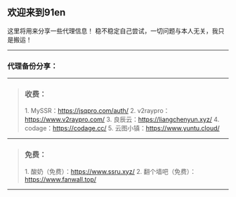## 欢迎来到91en  
这里将用来分享一些代理信息！
稳不稳定自己尝试，一切问题与本人无关，我只是搬运！ 
  
---  

### 代理备份分享：  
---  
> <h3>收费：</h3>  
> 1. MySSR：<a href="https://jsqpro.com/auth/register?aff=1365" target="_blank">https://jsqpro.com/auth/</a>  
> 2. v2raypro：<a href="https://www.v2raypro.com/aff.php?aff=3" target="_blank">https://www.v2raypro.com/</a>  
> 3. 良辰云：<a href="https://liangchenyun.xyz/" target="_blank">https://liangchenyun.xyz/</a>       
> 4. codage：<a href="https://codage.cc/" target="_blank">https://codage.cc/</a>   
> 5. 云图小镇：<a href="https://www.yuntu.cloud/" target="_blank">https://www.yuntu.cloud/</a>    

---
> <h3>免费：</h3>  
> 1. 酸奶（免费）：<a href="https://www.ssru.xyz/" target="_blank">https://www.ssru.xyz/</a>  
> 2. 翻个墙吧（免费）：<a href="https://www.fanwall.top/" target="_blank">https://www.fanwall.top/</a>   

--- 

